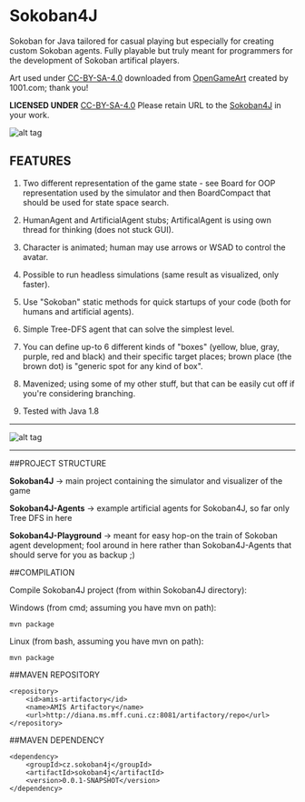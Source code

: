 # Sokoban4J
Sokoban for Java tailored for casual playing but especially for creating custom Sokoban agents. Fully playable but truly meant for programmers
for the development of Sokoban artifical players.

Art used under [CC-BY-SA-4.0](https://creativecommons.org/licenses/by-sa/4.0/legalcode) downloaded from [OpenGameArt](http://opengameart.org/content/sokoban-pack) created by 1001.com; thank you!

**LICENSED UNDER** [CC-BY-SA-4.0](https://creativecommons.org/licenses/by-sa/4.0/legalcode) Please retain URL to the [Sokoban4J](https://github.com/kefik/Sokoban4J) in your work.

![alt tag](https://github.com/kefik/Sokoban4J/raw/master/Sokoban4J/screenshot.png)

## FEATURES

1) Two different representation of the game state - see Board for OOP representation used by the simulator and then BoardCompact that should be used for state space search.

2) HumanAgent and ArtificialAgent stubs; ArtificalAgent is using own thread for thinking (does not stuck GUI).

3) Character is animated; human may use arrows or WSAD to control the avatar.

4) Possible to run headless simulations (same result as visualized, only faster).

5) Use "Sokoban" static methods for quick startups of your code (both for humans and artificial agents).

6) Simple Tree-DFS agent that can solve the simplest level.

7) You can define up-to 6 different kinds of "boxes" (yellow, blue, gray, purple, red and black) and their specific target places; brown place (the brown dot) is "generic spot for any kind of box".

8) Mavenized; using some of my other stuff, but that can be easily cut off if you're considering branching.

9) Tested with Java 1.8

------------------------------------------------------------

![alt tag](https://github.com/kefik/Sokoban4J/raw/master/Sokoban4J/screenshot2.png)

------------------------------------------------------------

##PROJECT STRUCTURE

**Sokoban4J** -> main project containing the simulator and visualizer of the game

**Sokoban4J-Agents** -> example artificial agents for Sokoban4J, so far only Tree DFS in here

**Sokoban4J-Playground** -> meant for easy hop-on the train of Sokoban agent development; fool around in here rather than Sokoban4J-Agents that should serve for you as backup ;)

##COMPILATION

Compile Sokoban4J project (from within Sokoban4J directory):

Windows (from cmd; assuming you have mvn on path):

    mvn package
    
Linux (from bash, assuming you have mvn on path):

    mvn package

##MAVEN REPOSITORY

    <repository>
        <id>amis-artifactory</id>
        <name>AMIS Artifactory</name>
        <url>http://diana.ms.mff.cuni.cz:8081/artifactory/repo</url>
    </repository>
    
##MAVEN DEPENDENCY

    <dependency>
        <groupId>cz.sokoban4j</groupId>
        <artifactId>sokoban4j</artifactId>
        <version>0.0.1-SNAPSHOT</version>
    </dependency>

    

    
